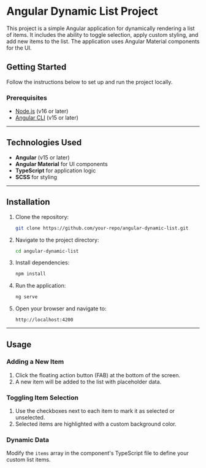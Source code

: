 # Angular Dynamic List Project

This project is a simple Angular application for dynamically rendering a list of items. It includes the ability to toggle selection, apply custom styling, and add new items to the list. The application uses Angular Material components for the UI.

## Getting Started

Follow the instructions below to set up and run the project locally.

### Prerequisites
- [Node.js](https://nodejs.org/) (v16 or later)
- [Angular CLI](https://angular.io/cli) (v15 or later)

---


## Technologies Used

- **Angular** (v15 or later)
- **Angular Material** for UI components
- **TypeScript** for application logic
- **SCSS** for styling

---

## Installation

1. Clone the repository:
   ```bash
   git clone https://github.com/your-repo/angular-dynamic-list.git
   ```

2. Navigate to the project directory:
   ```bash
   cd angular-dynamic-list
   ```

3. Install dependencies:
   ```bash
   npm install
   ```

4. Run the application:
   ```bash
   ng serve
   ```

5. Open your browser and navigate to:
   ```
   http://localhost:4200
   ```

---

## Usage

### Adding a New Item
1. Click the floating action button (FAB) at the bottom of the screen.
2. A new item will be added to the list with placeholder data.

### Toggling Item Selection
1. Use the checkboxes next to each item to mark it as selected or unselected.
2. Selected items are highlighted with a custom background color.

### Dynamic Data
Modify the `items` array in the component's TypeScript file to define your custom list items.



